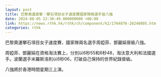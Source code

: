 ```yaml
---
layout: post
title: 巴黎奧運直擊｜攀石項目女子速度賽國家隊兩選手晉八強
date: 2024-08-05 22:30:49.000000000 +08:00
link: https://news.rthk.hk/rthk/ch/component/k2/1764876-20240805.htm
categories: rthk
---
```


巴黎奧運攀石項目女子速度賽，國家隊兩名選手周婭菲、鄧麗娟晉級八強。

周婭菲、鄧麗娟在資格淘汰賽上，分別以6秒55和6秒48，淘汰意大利和法國選手。波蘭選手米羅斯洛則以6秒06，打破自己保持的世界紀錄晉級。

八強將於香港時間星期三上演。
